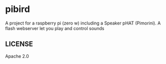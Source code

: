 # pibird

A project for a raspberry pi (zero w) including a Speaker pHAT (Pimorini).
A flash webserver let you play and control sounds


## LICENSE
Apache 2.0
